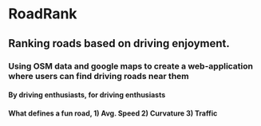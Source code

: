 # RoadRank
## Ranking roads based on driving enjoyment. 
### Using OSM data and google maps to create a web-application where users can find driving roads near them
#### By driving enthusiasts, for driving enthusiasts
#### What defines a fun road, 1) Avg. Speed 2) Curvature 3) Traffic 
